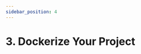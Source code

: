 ```yaml
---
sidebar_position: 4
---
```


# 3. Dockerize Your Project

<!-- TODO: Explain putting required source code into an `app` folder -->
<!-- TODO: Explain what "required source code is and what is not" -->
<!-- TODO: Show an example file structure (Likely an image) -->
<!-- TODO: Summarize What Docker is very quickly  -->
<!-- TODO: Show where to add the Dockerfile in the file structure -->
<!-- TODO: Show the code for the Dockerfile -->
<!-- TODO: Explain the code for the Dockerfile -->
<!-- TODO: Show how to test locally -->